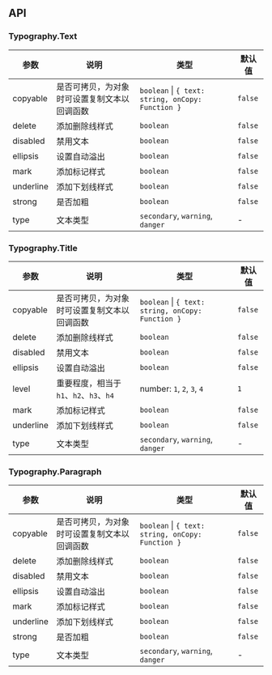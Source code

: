 ## API

### Typography.Text

| 参数 | 说明 | 类型 | 默认值 |
| --- | --- | --- | --- |
| copyable | 是否可拷贝，为对象时可设置复制文本以回调函数 | `boolean` \| `{ text: string, onCopy: Function }` | `false` |
| delete | 添加删除线样式 | `boolean` | `false` |
| disabled | 禁用文本 | `boolean` | `false` |
| ellipsis | 设置自动溢出 | `boolean` | `false` |
| mark | 添加标记样式 | `boolean` | `false` |
| underline | 添加下划线样式 | `boolean` | `false` |
| strong | 是否加粗 | `boolean` | `false` |
| type | 文本类型 | `secondary`, `warning`, `danger` | - |

### Typography.Title

| 参数 | 说明 | 类型 | 默认值 |
| --- | --- | --- | --- |
| copyable | 是否可拷贝，为对象时可设置复制文本以回调函数 | `boolean` \| `{ text: string, onCopy: Function }` | `false` |
| delete | 添加删除线样式 | `boolean` | `false` |
| disabled | 禁用文本 | `boolean` | `false` |
| ellipsis | 设置自动溢出 | `boolean` | `false` |
| level | 重要程度，相当于 `h1`、`h2`、`h3`、`h4` | number: `1`, `2`, `3`, `4` | `1` |
| mark | 添加标记样式 | `boolean` | `false` |
| underline | 添加下划线样式 | `boolean` | `false` |
| type | 文本类型 | `secondary`, `warning`, `danger` | - |

### Typography.Paragraph

| 参数 | 说明 | 类型 | 默认值 |
| --- | --- | --- | --- |
| copyable | 是否可拷贝，为对象时可设置复制文本以回调函数 | `boolean` \| `{ text: string, onCopy: Function }` | `false` |
| delete | 添加删除线样式 | `boolean` | `false` |
| disabled | 禁用文本 | `boolean` | `false` |
| ellipsis | 设置自动溢出 | `boolean` | `false` |
| mark | 添加标记样式 | `boolean` | `false` |
| underline | 添加下划线样式 | `boolean` | `false` |
| strong | 是否加粗 | `boolean` | `false` |
| type | 文本类型 | `secondary`, `warning`, `danger` | - |

